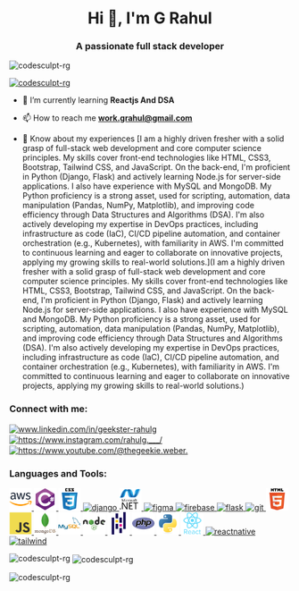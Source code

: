 <h1 align="center">Hi 👋, I'm G Rahul</h1>
<h3 align="center">A passionate full stack developer</h3>

<p align="left"> <img src="https://komarev.com/ghpvc/?username=codesculpt-rg&label=Profile%20views&color=0e75b6&style=flat" alt="codesculpt-rg" /> </p>

<p align="left"> <a href="https://github.com/ryo-ma/github-profile-trophy"><img src="https://github-profile-trophy.vercel.app/?username=codesculpt-rg" alt="codesculpt-rg" /></a> </p>

- 🌱 I’m currently learning **Reactjs And DSA**

- 📫 How to reach me **work.grahul@gmail.com**

- 📄 Know about my experiences [I am a highly driven fresher with a solid grasp of full-stack web development and core computer science principles. My skills cover front-end technologies like HTML, CSS3, Bootstrap, Tailwind CSS, and JavaScript. On the back-end, I'm proficient in Python (Django, Flask) and actively learning Node.js for server-side applications. I also have experience with MySQL and MongoDB. My Python proficiency is a strong asset, used for scripting, automation, data manipulation (Pandas, NumPy, Matplotlib), and improving code efficiency through Data Structures and Algorithms (DSA). I'm also actively developing my expertise in DevOps practices, including infrastructure as code (IaC), CI/CD pipeline automation, and container orchestration (e.g., Kubernetes), with familiarity in AWS. I'm committed to continuous learning and eager to collaborate on innovative projects, applying my growing skills to real-world solutions.](I am a highly driven fresher with a solid grasp of full-stack web development and core computer science principles. My skills cover front-end technologies like HTML, CSS3, Bootstrap, Tailwind CSS, and JavaScript. On the back-end, I'm proficient in Python (Django, Flask) and actively learning Node.js for server-side applications. I also have experience with MySQL and MongoDB. My Python proficiency is a strong asset, used for scripting, automation, data manipulation (Pandas, NumPy, Matplotlib), and improving code efficiency through Data Structures and Algorithms (DSA). I'm also actively developing my expertise in DevOps practices, including infrastructure as code (IaC), CI/CD pipeline automation, and container orchestration (e.g., Kubernetes), with familiarity in AWS. I'm committed to continuous learning and eager to collaborate on innovative projects, applying my growing skills to real-world solutions.)

<h3 align="left">Connect with me:</h3>
<p align="left">
<a href="https://linkedin.com/in/www.linkedin.com/in/geekster-rahulg" target="blank"><img align="center" src="https://raw.githubusercontent.com/rahuldkjain/github-profile-readme-generator/master/src/images/icons/Social/linked-in-alt.svg" alt="www.linkedin.com/in/geekster-rahulg" height="30" width="40" /></a>
<a href="https://instagram.com/https://www.instagram.com/rahulg.___/" target="blank"><img align="center" src="https://raw.githubusercontent.com/rahuldkjain/github-profile-readme-generator/master/src/images/icons/Social/instagram.svg" alt="https://www.instagram.com/rahulg.___/" height="30" width="40" /></a>
<a href="https://www.youtube.com/c/https://www.youtube.com/@thegeekie.weber." target="blank"><img align="center" src="https://raw.githubusercontent.com/rahuldkjain/github-profile-readme-generator/master/src/images/icons/Social/youtube.svg" alt="https://www.youtube.com/@thegeekie.weber." height="30" width="40" /></a>
</p>

<h3 align="left">Languages and Tools:</h3>
<p align="left"> <a href="https://aws.amazon.com" target="_blank" rel="noreferrer"> <img src="https://raw.githubusercontent.com/devicons/devicon/master/icons/amazonwebservices/amazonwebservices-original-wordmark.svg" alt="aws" width="40" height="40"/> </a> <a href="https://www.w3schools.com/cs/" target="_blank" rel="noreferrer"> <img src="https://raw.githubusercontent.com/devicons/devicon/master/icons/csharp/csharp-original.svg" alt="csharp" width="40" height="40"/> </a> <a href="https://www.w3schools.com/css/" target="_blank" rel="noreferrer"> <img src="https://raw.githubusercontent.com/devicons/devicon/master/icons/css3/css3-original-wordmark.svg" alt="css3" width="40" height="40"/> </a> <a href="https://www.djangoproject.com/" target="_blank" rel="noreferrer"> <img src="https://cdn.worldvectorlogo.com/logos/django.svg" alt="django" width="40" height="40"/> </a> <a href="https://dotnet.microsoft.com/" target="_blank" rel="noreferrer"> <img src="https://raw.githubusercontent.com/devicons/devicon/master/icons/dot-net/dot-net-original-wordmark.svg" alt="dotnet" width="40" height="40"/> </a> <a href="https://www.figma.com/" target="_blank" rel="noreferrer"> <img src="https://www.vectorlogo.zone/logos/figma/figma-icon.svg" alt="figma" width="40" height="40"/> </a> <a href="https://firebase.google.com/" target="_blank" rel="noreferrer"> <img src="https://www.vectorlogo.zone/logos/firebase/firebase-icon.svg" alt="firebase" width="40" height="40"/> </a> <a href="https://flask.palletsprojects.com/" target="_blank" rel="noreferrer"> <img src="https://www.vectorlogo.zone/logos/pocoo_flask/pocoo_flask-icon.svg" alt="flask" width="40" height="40"/> </a> <a href="https://git-scm.com/" target="_blank" rel="noreferrer"> <img src="https://www.vectorlogo.zone/logos/git-scm/git-scm-icon.svg" alt="git" width="40" height="40"/> </a> <a href="https://www.w3.org/html/" target="_blank" rel="noreferrer"> <img src="https://raw.githubusercontent.com/devicons/devicon/master/icons/html5/html5-original-wordmark.svg" alt="html5" width="40" height="40"/> </a> <a href="https://developer.mozilla.org/en-US/docs/Web/JavaScript" target="_blank" rel="noreferrer"> <img src="https://raw.githubusercontent.com/devicons/devicon/master/icons/javascript/javascript-original.svg" alt="javascript" width="40" height="40"/> </a> <a href="https://www.mongodb.com/" target="_blank" rel="noreferrer"> <img src="https://raw.githubusercontent.com/devicons/devicon/master/icons/mongodb/mongodb-original-wordmark.svg" alt="mongodb" width="40" height="40"/> </a> <a href="https://www.mysql.com/" target="_blank" rel="noreferrer"> <img src="https://raw.githubusercontent.com/devicons/devicon/master/icons/mysql/mysql-original-wordmark.svg" alt="mysql" width="40" height="40"/> </a> <a href="https://nodejs.org" target="_blank" rel="noreferrer"> <img src="https://raw.githubusercontent.com/devicons/devicon/master/icons/nodejs/nodejs-original-wordmark.svg" alt="nodejs" width="40" height="40"/> </a> <a href="https://pandas.pydata.org/" target="_blank" rel="noreferrer"> <img src="https://raw.githubusercontent.com/devicons/devicon/2ae2a900d2f041da66e950e4d48052658d850630/icons/pandas/pandas-original.svg" alt="pandas" width="40" height="40"/> </a> <a href="https://www.php.net" target="_blank" rel="noreferrer"> <img src="https://raw.githubusercontent.com/devicons/devicon/master/icons/php/php-original.svg" alt="php" width="40" height="40"/> </a> <a href="https://www.python.org" target="_blank" rel="noreferrer"> <img src="https://raw.githubusercontent.com/devicons/devicon/master/icons/python/python-original.svg" alt="python" width="40" height="40"/> </a> <a href="https://reactjs.org/" target="_blank" rel="noreferrer"> <img src="https://raw.githubusercontent.com/devicons/devicon/master/icons/react/react-original-wordmark.svg" alt="react" width="40" height="40"/> </a> <a href="https://reactnative.dev/" target="_blank" rel="noreferrer"> <img src="https://reactnative.dev/img/header_logo.svg" alt="reactnative" width="40" height="40"/> </a> <a href="https://tailwindcss.com/" target="_blank" rel="noreferrer"> <img src="https://www.vectorlogo.zone/logos/tailwindcss/tailwindcss-icon.svg" alt="tailwind" width="40" height="40"/> </a> </p>

<p><img align="left" src="https://github-readme-stats.vercel.app/api/top-langs?username=codesculpt-rg&show_icons=true&locale=en&layout=compact" alt="codesculpt-rg" /></p>

<p>&nbsp;<img align="center" src="https://github-readme-stats.vercel.app/api?username=codesculpt-rg&show_icons=true&locale=en" alt="codesculpt-rg" /></p>

<p><img align="center" src="https://github-readme-streak-stats.herokuapp.com/?user=codesculpt-rg&" alt="codesculpt-rg" /></p>

